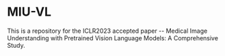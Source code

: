 # MIU-VL
This is a repository for the ICLR2023 accepted paper -- Medical Image Understanding with Pretrained Vision Language Models: A Comprehensive Study. 
